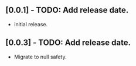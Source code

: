 ## [0.0.1] - TODO: Add release date.

* initial release.
## [0.0.3] - TODO: Add release date.

* Migrate to null safety.